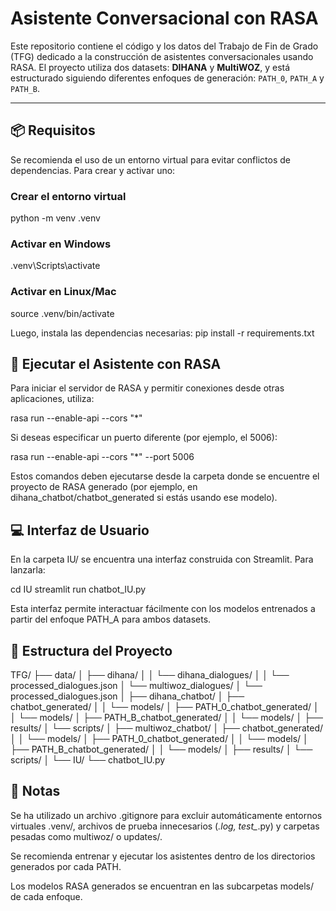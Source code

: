 # Asistente Conversacional con RASA

Este repositorio contiene el código y los datos del Trabajo de Fin de Grado (TFG) dedicado a la construcción de asistentes conversacionales usando RASA. El proyecto utiliza dos datasets: **DIHANA** y **MultiWOZ**, y está estructurado siguiendo diferentes enfoques de generación: `PATH_0`, `PATH_A` y `PATH_B`.

---

## 📦 Requisitos

Se recomienda el uso de un entorno virtual para evitar conflictos de dependencias. Para crear y activar uno:

### Crear el entorno virtual
python -m venv .venv

### Activar en Windows
.venv\Scripts\activate

### Activar en Linux/Mac
source .venv/bin/activate

Luego, instala las dependencias necesarias:
pip install -r requirements.txt



## 🧠 Ejecutar el Asistente con RASA
Para iniciar el servidor de RASA y permitir conexiones desde otras aplicaciones, utiliza:

rasa run --enable-api --cors "*"

Si deseas especificar un puerto diferente (por ejemplo, el 5006):

rasa run --enable-api --cors "*" --port 5006

Estos comandos deben ejecutarse desde la carpeta donde se encuentre el proyecto de RASA generado (por ejemplo, en dihana_chatbot/chatbot_generated si estás usando ese modelo).



## 💻 Interfaz de Usuario
En la carpeta IU/ se encuentra una interfaz construida con Streamlit. Para lanzarla:

cd IU
streamlit run chatbot_IU.py

Esta interfaz permite interactuar fácilmente con los modelos entrenados a partir del enfoque PATH_A para ambos datasets.



## 📁 Estructura del Proyecto

TFG/
├── data/
│   ├── dihana/
│   │   └── dihana_dialogues/
│   │       └── processed_dialogues.json
│   └── multiwoz_dialogues/
│       └── processed_dialogues.json
│
├── dihana_chatbot/
│   ├── chatbot_generated/
│   │   └── models/
│   ├── PATH_0_chatbot_generated/
│   │   └── models/
│   ├── PATH_B_chatbot_generated/
│   │   └── models/
│   ├── results/
│   └── scripts/
│
├── multiwoz_chatbot/
│   ├── chatbot_generated/
│   │   └── models/
│   ├── PATH_0_chatbot_generated/
│   │   └── models/
│   ├── PATH_B_chatbot_generated/
│   │   └── models/
│   ├── results/
│   └── scripts/
│
└── IU/
    └── chatbot_IU.py



## 📝 Notas
Se ha utilizado un archivo .gitignore para excluir automáticamente entornos virtuales .venv/, archivos de prueba innecesarios (*.log, test_*.py) y carpetas pesadas como multiwoz/ o updates/.

Se recomienda entrenar y ejecutar los asistentes dentro de los directorios generados por cada PATH.

Los modelos RASA generados se encuentran en las subcarpetas models/ de cada enfoque.
